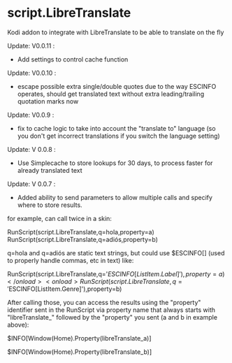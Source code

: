 # script.LibreTranslate
Kodi addon to integrate with LibreTranslate to be able to translate on the fly


Update: V0.0.11 :
- Add settings to control cache function

Update: V0.0.10 :
- escape possible extra single/double quotes due to the way ESCINFO operates, should get translated text without extra leading/trailing quotation marks now

Update: V0.0.9 :
- fix to cache logic to take into account the "translate to" language (so you don't get incorrect translations if you switch the language setting)

Update: V 0.0.8 :
- Use Simplecache to store lookups for 30 days, to process faster for already translated text


Update: V 0.0.7 :
- Added ability to send parameters to allow multiple calls and specify where to store results.

for example, can call twice in a skin:

<onload>RunScript(script.LibreTranslate,q=hola,property=a)</onload>
<onload>RunScript(script.LibreTranslate,q=adiós,property=b)</onload>

q=hola and q=adiós are static text strings, but could use $ESCINFO[] (used to properly handle commas, etc in text) like:

<onload>RunScript(script.LibreTranslate,q='$ESCINFO[ListItem.Label]'),property=a)</onload>
<onload>RunScript(script.LibreTranslate,q='$ESCINFO[ListItem.Genre]'),property=b)</onload>

After calling those, you can access the results using the "property" identifier sent in the RunScript via property name that always starts with "libreTranslate_" followed by the "property" you sent (a and b in example above):

$INFO[Window(Home).Property(libreTranslate_a)]

$INFO[Window(Home).Property(libreTranslate_b)]

